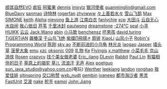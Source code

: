 ﻿<a href="http://www.blogjava.net/qileilove/">顺其自然EVO</a>
<a href="http://www.blogjava.net/freeman1984/">疯狂</a>
<a href="http://www.blogjava.net/amigoxie/">阿蜜果</a>
<a href="http://www.blogjava.net/killme2008/">dennis</a>
<a href="http://www.blogjava.net/xylz/">imxylz</a>
<a href="http://www.blogjava.net/nokiaguy/">银河使者</a>
<a href="http://www.blogjava.net/gml520/">guanminglin@gmail.com</a>
<a href="http://www.blogjava.net/BlueDavy/">BlueDavy</a>
<a href="http://www.blogjava.net/wangdetian168/">sanmao</a>
<a href="http://www.blogjava.net/sterning/">诗特林</a>
<a href="http://www.blogjava.net/fanyingjie/">rogerfan</a>
<a href="http://www.blogjava.net/zhyiwww/">zhyiwww</a>
<a href="http://www.blogjava.net/supercrsky/">々上善若水々</a>
<a href="http://www.blogjava.net/sxyx2008/">雪山飞鹄</a>
<a href="http://www.blogjava.net/max/">Max</a>
<a href="http://www.blogjava.net/wangxinsh55/">SIMONE</a>
<a href="http://www.blogjava.net/fastpace/">keith</a>
<a href="http://www.blogjava.net/Alpha/">Alpha</a>
<a href="http://www.blogjava.net/yongboy/">nieyong</a>
<a href="http://www.blogjava.net/bibi/">鱼上游</a>
<a href="http://www.blogjava.net/calvin/">江南白衣</a>
<a href="http://www.blogjava.net/fancydeepin/">fanlychie</a>
<a href="http://www.blogjava.net/xcp/">xcp</a>
<a href="http://www.blogjava.net/baoyaer/">大田斗</a>
<a href="http://www.blogjava.net/usherlight/">云自无心水自闲</a>
<a href="http://www.blogjava.net/action/">我心依旧</a>
<a href="http://www.blogjava.net/i369/">芦苇</a>
<a href="http://www.blogjava.net/hadeslee/">千里冰封</a>
<a href="http://www.blogjava.net/paulwong/">paulwong</a>
<a href="http://www.blogjava.net/dreamstone/">dreamstone</a>
<a href="http://www.blogjava.net/JAVA-HE/">-274&deg;C</a>
<a href="http://www.blogjava.net/sealyu/">seal</a>
<a href="http://www.blogjava.net/lusm/">小寻</a>
<a href="http://www.blogjava.net/hwpok/">HUIKK</a>
<a href="http://www.blogjava.net/hello-yun/">云云</a>
<a href="http://www.blogjava.net/Jack2007/">Jack.Wang</a>
<a href="http://www.blogjava.net/stevenjohn/">abin</a>
<a href="http://www.blogjava.net/xiaomage234/">小马歌</a>
<a href="http://www.blogjava.net/chenpengyi/">benchensz</a>
<a href="http://www.blogjava.net/badboyryan/">坏男孩</a>
<a href="http://www.blogjava.net/security/">david.turing</a>
<a href="http://www.blogjava.net/TiGERTiAN/">TiGERTiAN</a>
<a href="http://www.blogjava.net/zygcs/">龚椿深</a>
<a href="http://www.blogjava.net/rickhunter/">千山鸟飞绝</a>
<a href="http://www.blogjava.net/algz/">紫蝶∏飛揚↗</a>
<a href="http://www.blogjava.net/rain1102/">周锐</a>
<a href="http://www.blogjava.net/hongjunli/">XiaoLi</a>
<a href="http://www.blogjava.net/BlueSUN/">山风小子</a>
<a href="http://www.blogjava.net/fastzch/">Robin's Programming World</a>
<a href="http://www.blogjava.net/chengang/">陈刚</a>
<a href="http://www.blogjava.net/aoxj/">sky ao</a>
<a href="http://www.blogjava.net/flysky19/">不断前进的小乌龟</a>
<a href="http://www.blogjava.net/lingy/">林光炎</a>
<a href="http://www.blogjava.net/sean/">laogao</a>
<a href="http://www.blogjava.net/zhenandaci/">Jasper</a>
<a href="http://www.blogjava.net/javagrass/">墙头草</a>
<a href="http://www.blogjava.net/bolo/">菠萝大象</a>
<a href="http://www.blogjava.net/emu/">emu</a>
<a href="http://www.blogjava.net/xzclog/">xzc</a>
<a href="http://www.blogjava.net/oksonic/">oksonic</a>
<a href="http://www.blogjava.net/baicker/">009</a>
<a href="http://www.blogjava.net/libin2722/">礼物</a>
<a href="http://www.blogjava.net/keweibo/">Ke</a>
<a href="http://www.blogjava.net/flyingis/">Flyingis</a>
<a href="http://www.blogjava.net/xmatthew/">x.matthew</a>
<a href="http://www.blogjava.net/caizh2009/">小菜毛毛</a>
<a href="http://www.blogjava.net/youxia/">京山游侠</a>
<a href="http://www.blogjava.net/rosen/">Rosen</a>
<a href="http://www.blogjava.net/crazycy/">crazycy</a>
<a href="http://www.blogjava.net/jerry-zhaoj/">找个美女做老婆</a>
<a href="http://www.blogjava.net/jjshcc/">Eric_jiang</a>
<a href="http://www.blogjava.net/DLevin/">DLevin</a>
<a href="http://www.blogjava.net/rabbit/">Rabbit</a>
<a href="http://www.blogjava.net/pengpenglin/">Paul Lin</a>
<a href="http://www.blogjava.net/pdw2009/">有猫相伴的日子</a>
<a href="http://www.blogjava.net/nkjava/">草原上的骆驼</a>
<a href="http://www.blogjava.net/mlh123caoer/">草儿</a>
<a href="http://www.blogjava.net/chenlb/">流浪汗</a>
<a href="http://www.blogjava.net/parable-myth/">无声</a>
<a href="http://www.blogjava.net/alex/">Alex</a>
<a href="http://www.blogjava.net/improviser/">poetguo</a>
<a href="http://www.blogjava.net/javagui/">sun_java_studio@yahoo.com.cn(电玩)</a>
<a href="http://www.blogjava.net/Werther/">Werther</a>
<a href="http://www.blogjava.net/leekiang/">leekiang</a>
<a href="http://www.blogjava.net/landon/">landon</a>
<a href="http://www.blogjava.net/RongHao/">ronghao</a>
<a href="http://www.blogjava.net/alwayscy/">我爱佳娃</a>
<a href="http://www.blogjava.net/sitinspring/">sitinspring</a>
<a href="http://www.blogjava.net/vip01/">交口称赞</a>
<a href="http://www.blogjava.net/wxb_nudt/">wxb_nudt</a>
<a href="http://www.blogjava.net/gembin/">gembin</a>
<a href="http://www.blogjava.net/ivanwan/">ivaneeo</a>
<a href="http://www.blogjava.net/jelver/">都市淘沙者</a>
<a href="http://www.blogjava.net/mstar/">黑灵</a>
<a href="http://www.blogjava.net/fastunit/">FastUnit</a>
<a href="http://www.blogjava.net/Reg/">艾波</a>
<a href="http://www.blogjava.net/nake/">nake</a>
<a href="http://www.blogjava.net/galaxyp/">舵手</a>
<a href="http://www.blogjava.net/eamoi/">eamoi</a>
<a href="http://www.blogjava.net/jiangshachina/">John Jiang</a>
